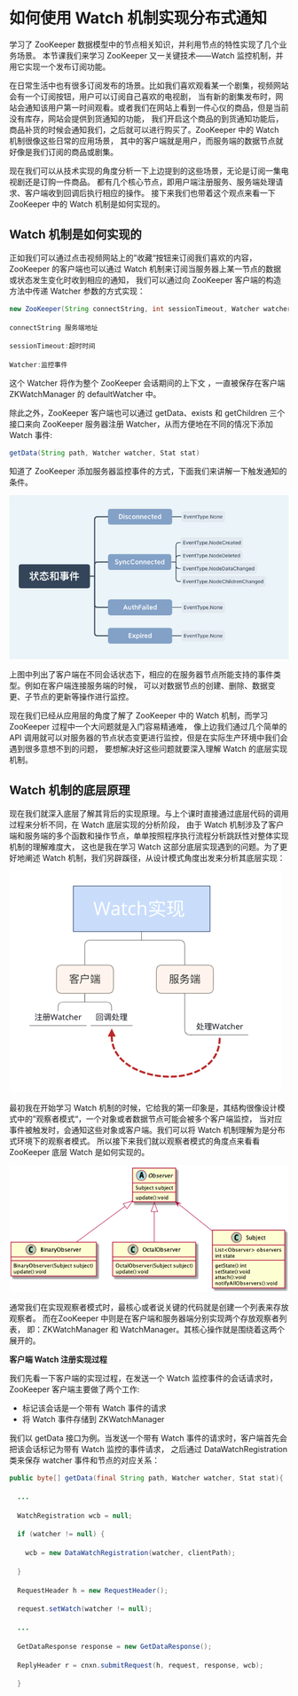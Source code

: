 # 如何使用 Watch 机制实现分布式通知
学习了 ZooKeeper 数据模型中的节点相关知识，并利用节点的特性实现了几个业务场景。
本节课我们来学习 ZooKeeper 又一关键技术——Watch 监控机制，并用它实现一个发布订阅功能。

在日常生活中也有很多订阅发布的场景。比如我们喜欢观看某一个剧集，视频网站会有一个订阅按钮，用户可以订阅自己喜欢的电视剧，
当有新的剧集发布时，网站会通知该用户第一时间观看。或者我们在网站上看到一件心仪的商品，但是当前没有库存，网站会提供到货通知的功能，
我们开启这个商品的到货通知功能后，商品补货的时候会通知我们，之后就可以进行购买了。ZooKeeper 中的 Watch 机制很像这些日常的应用场景，
其中的客户端就是用户，而服务端的数据节点就好像是我们订阅的商品或剧集。

现在我们可以从技术实现的角度分析一下上边提到的这些场景，无论是订阅一集电视剧还是订购一件商品。
都有几个核心节点，即用户端注册服务、服务端处理请求、客户端收到回调后执行相应的操作。
接下来我们也带着这个观点来看一下 ZooKeeper 中的 Watch 机制是如何实现的。

## Watch 机制是如何实现的

正如我们可以通过点击视频网站上的”收藏“按钮来订阅我们喜欢的内容，ZooKeeper 的客户端也可以通过 Watch 机制来订阅当服务器上某一节点的数据或状态发生变化时收到相应的通知，
我们可以通过向 ZooKeeper 客户端的构造方法中传递 Watcher 参数的方式实现：

```java
new ZooKeeper(String connectString, int sessionTimeout, Watcher watcher)

connectString 服务端地址

sessionTimeout:超时时间

Watcher:监控事件
```

这个 Watcher 将作为整个 ZooKeeper 会话期间的上下文 ，一直被保存在客户端 ZKWatchManager 的 defaultWatcher 中。

除此之外，ZooKeeper 客户端也可以通过 getData、exists 和 getChildren 三个接口来向 
ZooKeeper 服务器注册 Watcher，从而方便地在不同的情况下添加 Watch 事件:

```java
getData(String path, Watcher watcher, Stat stat)
```

知道了 ZooKeeper 添加服务器监控事件的方式，下面我们来讲解一下触发通知的条件。

![Image text](../BasicPrinciple/images/009.png)

上图中列出了客户端在不同会话状态下，相应的在服务器节点所能支持的事件类型。例如在客户端连接服务端的时候，
可以对数据节点的创建、删除、数据变更、子节点的更新等操作进行监控。

现在我们已经从应用层的角度了解了 ZooKeeper 中的 Watch 机制，而学习 ZooKeeper 过程中一个大问题就是入门容易精通难，
像上边我们通过几个简单的 API 调用就可以对服务器的节点状态变更进行监控，但是在实际生产环境中我们会遇到很多意想不到的问题，
要想解决好这些问题就要深入理解 Watch 的底层实现机制。

## Watch 机制的底层原理

现在我们就深入底层了解其背后的实现原理。与上个课时直接通过底层代码的调用过程来分析不同，在 Watch 底层实现的分析阶段，
由于 Watch 机制涉及了客户端和服务端的多个函数和操作节点，单单按照程序执行流程分析跳跃性对整体实现机制的理解难度大，
这也是我在学习 Watch 这部分底层实现遇到的问题。为了更好地阐述 Watch 机制，我们另辟蹊径，从设计模式角度出发来分析其底层实现：

![Image text](../BasicPrinciple/images/010.png)

最初我在开始学习 Watch 机制的时候，它给我的第一印象是，其结构很像设计模式中的”观察者模式“，一个对象或者数据节点可能会被多个客户端监控，
当对应事件被触发时，会通知这些对象或客户端。我们可以将 Watch 机制理解为是分布式环境下的观察者模式。
所以接下来我们就以观察者模式的角度点来看看 ZooKeeper 底层 Watch 是如何实现的。

![Image text](../BasicPrinciple/images/011.png)

通常我们在实现观察者模式时，最核心或者说关键的代码就是创建一个列表来存放观察者。 而在ZooKeeper 中则是在客户端和服务器端分别实现两个存放观察者列表，
即：ZKWatchManager 和 WatchManager。其核心操作就是围绕着这两个展开的。

**客户端 Watch 注册实现过程**

我们先看一下客户端的实现过程，在发送一个 Watch 监控事件的会话请求时，ZooKeeper 客户端主要做了两个工作:
- 标记该会话是一个带有 Watch 事件的请求
- 将 Watch 事件存储到 ZKWatchManager

我们以 getData 接口为例。当发送一个带有 Watch 事件的请求时，客户端首先会把该会话标记为带有 Watch 监控的事件请求，
之后通过 DataWatchRegistration 类来保存 watcher 事件和节点的对应关系：

```java
public byte[] getData(final String path, Watcher watcher, Stat stat){

  ...

  WatchRegistration wcb = null;

  if (watcher != null) {

    wcb = new DataWatchRegistration(watcher, clientPath);

  }

  RequestHeader h = new RequestHeader();

  request.setWatch(watcher != null);

  ...

  GetDataResponse response = new GetDataResponse();

  ReplyHeader r = cnxn.submitRequest(h, request, response, wcb);

  }
```







